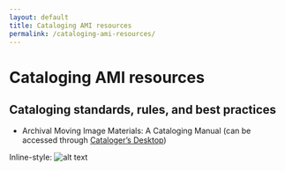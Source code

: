 ```yaml
---
layout: default
title: Cataloging AMI resources
permalink: /cataloging-ami-resources/
---
```

# Cataloging AMI resources

## Cataloging standards, rules, and best practices

* Archival Moving Image Materials: A Cataloging Manual (can be accessed through [Cataloger’s Desktop](https://desktop.loc.gov/jsp/login.jsp))

Inline-style: 
![alt text](https://pbs.twimg.com/profile_images/1182229557635665921/jcWfgBRY.jpg)
